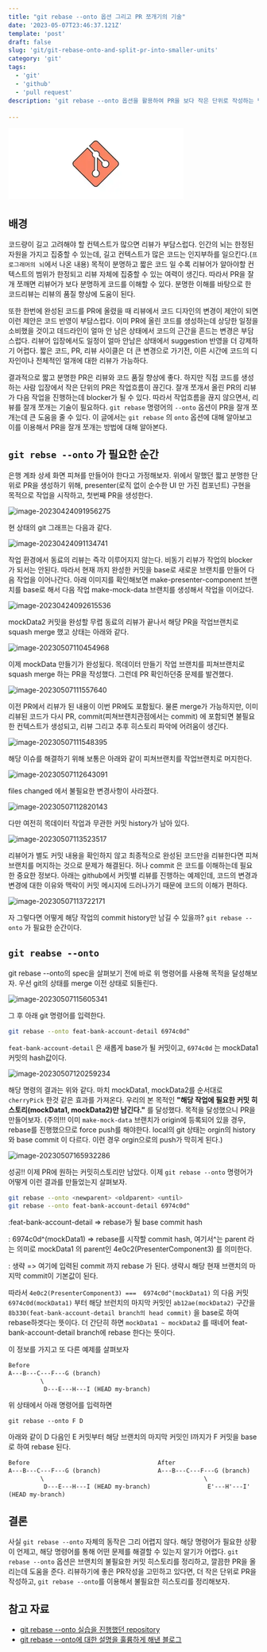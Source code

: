 ```yaml
---
title: "git rebase --onto 옵션 그리고 PR 쪼개기의 기술"
date: '2023-05-07T23:46:37.121Z'
template: 'post'
draft: false
slug: 'git/git-rebase-onto-and-split-pr-into-smaller-units'
category: 'git'
tags:
  - 'git'
  - 'github'
  - 'pull request'
description: 'git rebase --onto 옵션을 활용하여 PR을 보다 작은 단위로 작성하는 법에 대해 설명한다.'

---
```


![git](../../../static/git.webp)

## 배경

코드량이 길고 고려해야 할 컨텍스트가 많으면 리뷰가 부담스럽다. 인간의 뇌는 한정된 자원을 가지고 집중할 수 있는데, 길고 컨텍스트가 많은 코드는 인지부하를 일으킨다.(`프로그래머의 뇌`에서 나온 내용) 목적이 분명하고 짧은 코드 일 수록 리뷰어가 알아야할 컨텍스트의 범위가 한정되고 리뷰 자체에 집중할 수 있는 여력이 생긴다. 따라서 PR을 잘개 쪼깨면 리뷰어가 보다 분명하게 코드를 이해할 수 있다. 분명한 이해를 바탕으로 한 코드리뷰는 리뷰의 품질 향상에 도움이 된다.

또한 한번에 완성된 코드를 PR에 올렸을 때 리뷰에서 코드 디자인의 변경이 제안이 되면 이런 제안은 코드 반영이 부담스럽다. 이미 PR에 올린 코드를 생성하는데 상당한 일정을 소비했을 것이고 데드라인이 얼마 안 남은 상태에서 코드의 근간을 흔드는 변경은 부담스럽다. 리뷰어 입장에서도 일정이 얼마 안남은 상태에서 suggestion 반영을 더 강제하기 어렵다. 짧은 코드, PR, 리뷰 사이클은 더 큰 변경으로 가기전, 이른 시간에 코드의 디자인이나 전체적인 얼개에 대한 리뷰가 가능하다.

결과적으로 짧고 분명한 PR은 리뷰와 코드 품질 향상에 좋다. 하지만 직접 코드를 생성하는 사람 입장에서 작은 단위의 PR은 작업흐름이 끊긴다. 잘개 쪼개서 올린 PR의 리뷰가 다음 작업을 진행하는데  blocker가 될 수 있다. 따라서 작업흐름을 끊지 않으면서, 리뷰를 잘개 쪼개는 기술이 필요하다. `git rebase`  명령어의 `--onto` 옵션이 PR을 잘개 쪼개는데 큰 도움을 줄 수 있다. 이 글에서는 `git rebase` 의 `onto`  옵션에 대해 알아보고 이를 이용해서 PR을 잘개 쪼개는 방법에 대해 알아본다.

## `git rebse --onto`  가 필요한 순간

은행 계좌 상세 화면 피쳐를 만들어야 한다고 가정해보자. 위에서 말했던 짧고 분명한 단위로 PR을 생성하기 위해, presenter(로직 없이 순수한 UI 만 가진 컴포넌트) 구현을 목적으로 작업을 시작하고, 첫번째 PR을 생성한다.

![image-20230424091956275](https://i.imgur.com/OcgW8Cz.png)

현 상태의 git 그래프는 다음과 같다.

![image-20230424091134741](https://i.imgur.com/HgLC7yT.png)

작업 환경에서 동료의 리뷰는 즉각 이루어지지 않는다. 비동기 리뷰가 작업의 blocker 가 되서는 안된다. 따라서 현재 까지 완성한 커밋을 base로 새로운 브랜치를 만들어 다음 작업을 이어나간다. 아래 이미지를 확인해보면 make-presenter-component 브랜치를 base로 해서 다음 작업 make-mock-data 브랜치를 생성해서 작업을 이어갔다.

![image-20230424092615536](https://i.imgur.com/PobNT3c.png)

mockData2 커밋을 완성할 무렵 동료의 리뷰가 끝나서 해당 PR을 작업브랜치로 squash merge 했고 상태는 아래와 같다.

![image-20230507110454968](https://i.imgur.com/lihbEWF.png)

이제 mockData 만들기가 완성됬다. 목데이터 만들기 작업 브랜치를 피쳐브랜치로 squash merge 하는 PR을 작성했다. 그런데 PR 확인하던중 문제를 발견했다.

![image-20230507111557640](https://i.imgur.com/rins6B9.png)

이전 PR에서 리뷰가 된 내용이 이번 PR에도 포함됬다. 물론 merge가 가능하지만, 이미 리뷰된 코드가 다시 PR, commit(피쳐브랜치관점에서는 commit) 에 포함되면 불필요한 컨텍스트가 생성되고, 리뷰 그리고 추후 히스토리 파악에 어려움이 생긴다.

![image-20230507111548395](https://i.imgur.com/1XnMK6n.png)

해당 이슈를 해결하기 위해 보통은 아래와 같이 피쳐브랜치를 작업브랜치로 머지한다.

![image-20230507112643091](https://i.imgur.com/7Wgfq5b.png)

files changed 에서 불필요한 변경사항이 사라졌다.

![image-20230507112820143](https://i.imgur.com/AIFf5TA.png)

다만 여전히 목데이터 작업과 무관한 커밋 history가 남아 있다.

![image-20230507113523517](https://i.imgur.com/qettv7V.png)

 리뷰어가 별도 커밋 내용을 확인하지 않고 최종적으로 완성된 코드만을 리뷰한다면 피쳐브랜치를 머지하는 것으로 문제가 해결된다. 허나 commit 은 코드를 이해하는데 필요한 중요한 정보다. 아래는 github에서 커밋별 리뷰를 진행하는 예제인데,  코드의 변경과 변경에 대한 이유와 맥락이 커밋 메시지에 드러나가기 때문에 코드의 이해가 편하다.

![image-20230507113722171](https://i.imgur.com/pM0PVbc.png)

자 그렇다면 어떻게 해당 작업의 commit history만 남길 수 있을까?  `git rebase --onto` 가 필요한 순간이다.

## `git reabse --onto`

git rebase --onto의 spec을 살펴보기 전에 바로 위 명령어를 사용해 목적을 달성해보자. 우선 git의 상태를 merge 이전 상태로 되돌린다.

![image-20230507115605341](https://i.imgur.com/ZHr6iRX.png)

그 후 아래 git 명령어를 입력한다.

```bash
git rebase --onto feat-bank-account-detail 6974c0d^
```

`feat-bank-account-detail` 은 새롭게 base가 될 커밋이고, `6974c0d` 는 mockData1 커밋의 hash값이다.

![image-20230507120259234](https://i.imgur.com/LI8219m.png)

해당 명령의 결과는 위와 같다. 마치 mockData1, mockData2를 순서대로 `cherryPick` 한것 같은 효과를 가져온다. 우리의 본 목적인 **"해당 작업에 필요한 커밋 히스토리(mockData1, mockData2)만 남긴다."** 를 달성했다. 목적을 달성했으니 PR을 만들어보자. (주의!!! 이미 `make-mock-data` 브랜치가 origin에 등록되어 있을 경우, rebase를 진행했으므로 force push를 해야한다. local의 git 상태는 orgin의 history와 base commit 이 다르다. 이런 경우 orgin으로의 push가 막히게 된다.)

![image-20230507165932286](https://i.imgur.com/lMFJa8t.png)

성공!! 이제 PR에 원하는 커밋히스토리만 남았다. 이제 `git rebase --onto` 명령어가 어떻게 이런 결과를 만들었는지 살펴보자.

```bash
git rebase --onto <newparent> <oldparent> <until>
git rebase --onto feat-bank-account-detail 6974c0d^

```
<newparent>:feat-bank-account-detail => rebase가 될 base commit  hash

<oldparent>: 6974c0d^(mockData1) => rebase를 시작할 commit hash, 여기서^는 parent 라는 의미로 mockData1 의 parent인 4e0c2(PresenterComponent3) 를 의미한다.

<until>: 생략 => 여기에 입력된 commit 까지 rebase 가 된다. 생략시 해당 현재 브랜치의 마지막 commit이 기본값이 된다.

따라서 `4e0c2(PresenterComponent3) ===  6974c0d^(mockData1)`  의 다음 커밋 `6974c0d(mockData1)` 부터  해당 브런치의 마지막 커밋인 `ab12ae(mockData2)` 구간을  `8b330(feat-bank-account-detail branch의 head commit)` 을 base로 하여 rebase하겟다는 뜻이다.  더 간단히 하면 `mockData1 ~ mockData2` 를 때네어  feat-bank-account-detail branch에 rebase 한다는 뜻이다.

이 정보를 가지고 또 다른 예제를 살펴보자

```
Before
A---B---C---F---G (branch)
         \
          D---E---H---I (HEAD my-branch)
```

위 상태에서 아래 명령어를 입력하면

```
git rebase --onto F D
```

아래와 같이 D 다음인 E 커밋부터 해당 브랜치의 마지막 커밋인 I까지가 F 커밋을 base로 하여 rebase 된다.

```
Before                                    After
A---B---C---F---G (branch)                A---B---C---F---G (branch)
         \                                             \
          D---E---H---I (HEAD my-branch)                E'---H'---I' (HEAD my-branch)
```

## 결론

사실 `git rebase --onto` 자체의 동작은 그리 어렵지 않다. 해당 명령어가 필요한 상황이 언제고, 해당 명령어를 통해 어떤 문제를 해결할 수 있는지 알기가 어렵다. `git rebase --onto` 옵션은 브랜치의 불필요한 커밋 히스토리를 정리하고, 깔끔한 PR을 올리는데 도움을 준다. 리뷰하기에 좋은 PR작성을 고민하고 있다면, 더 작은 단위로 PR을 작성하고, `git rebase --onto`를 이용해서 불필요한 히스토리를 정리해보자.



## 참고 자료

- [git rebase --onto 실습을 진행했던 repository](https://github.com/p-iknow/git-rebase-onto)
- [git rebase --onto에 대한 설명을 훌륭하게 해낸 블로그](https://womanonrails.com/git-rebase-onto)
